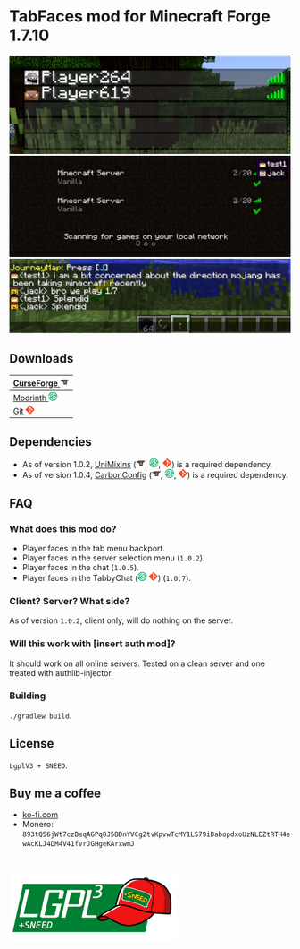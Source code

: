 # TabFaces mod for Minecraft Forge 1.7.10

![screeenshot1](images/screenshot1.png)
![screeenshot3](images/screenshot3.png)
![screeenshot4](images/screenshot4.png)

## Downloads
| [CurseForge ![curse](images/icons/curse.png)](https://www.curseforge.com/minecraft/mc-mods/tabfaces) |
| ---------- |
| [Modrinth ![modrinth](images/icons/modrinth.png)](https://modrinth.com/mod/tabfaces)   |
| [Git ![git](images/icons/git.png)](https://github.com/JackOfNoneTrades/TabFaces/releases)        |

## Dependencies

* As of version 1.0.2, [UniMixins](https://modrinth.com/mod/unimixins) ([![curse](images/icons/curse.png)](https://www.curseforge.com/minecraft/mc-mods/unimixins), [![modrinth](images/icons/modrinth.png)](https://modrinth.com/mod/unimixins/versions), [![git](images/icons/git.png)](https://github.com/LegacyModdingMC/UniMixins/releases)) is a required dependency.
* As of version 1.0.4, [CarbonConfig](https://modrinth.com/mod/carbon-config) ([![curse](images/icons/curse.png)](https://www.curseforge.com/minecraft/mc-mods/carbon-config), [![modrinth](images/icons/modrinth.png)](https://modrinth.com/mod/carbon-config), [![git](images/icons/git.png)](https://github.com/Carbon-Config-Project/CarbonConfig)) is a required dependency.

## FAQ
### What does this mod do?

* Player faces in the tab menu backport.
* Player faces in the server selection menu (`1.0.2`).
* Player faces in the chat (`1.0.5`).
* Player faces in the TabbyChat ([![tc_git](images/icons/modrinth.png)](https://modrinth.com/mod/tabbychat-unofficial) [![tc_git](images/icons/git.png)](https://github.com/mist475/tabbychat/releases)) (`1.0.7`).

### Client? Server? What side?

As of version `1.0.2`, client only, will do nothing on the server.

### Will this work with [insert auth mod]?

It should work on all online servers. Tested on a clean server and one treated with authlib-injector.

### Building

`./gradlew build`.

## License

`LgplV3 + SNEED`.

## Buy me a coffee

* [ko-fi.com](ko-fi.com/jackisasubtlejoke)
* Monero: `893tQ56jWt7czBsqAGPq8J5BDnYVCg2tvKpvwTcMY1LS79iDabopdxoUzNLEZtRTH4ewAcKLJ4DM4V41fvrJGHgeKArxwmJ`

<br>

![license](images/lgplsneed_small.png)
